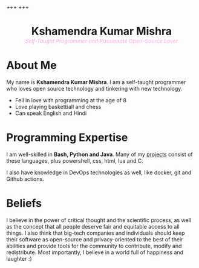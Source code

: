 +++
+++

<div class="about-header">
<h1 align="center" style="margin-bottom:0;"> Kshamendra Kumar Mishra </h1>
<h6 align="center" style="margin:0;color:#ffa4ec";> Self-Taught Programmer and Passionate Open-Source Lover </h3>
</div>

# About Me

My name is <b>Kshamendra Kumar Mishra</b>. I am a self-taught programmer who loves open source technology and tinkering with new technology.

- Fell in love with programming at the age of 8
- Love playing basketball and chess
- Can speak English and Hindi

# Programming Expertise

I am well-skilled in <b>Bash, Python and Java</b>. Many of my [projects](https://ghoulboii.github.io/projects/) consist of these languages, plus powershell, css, html, lua and C.

I also have knowledge in DevOps technologies as well, like docker, git and Github actions.

# Beliefs

I believe in the power of critical thought and the scientific process, as well as the concept that all people deserve fair and equitable access to all things. I also think that big-tech companies and individuals should keep their software as open-source and privacy-oriented to the best of their abilities and provide tools for the community to contribute, modify and redistribute. Most importantly, I believe in a world full of happiness and laughter :)

